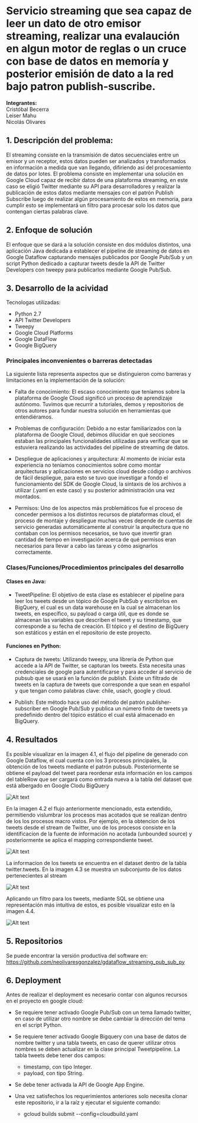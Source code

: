 # **Servicio streaming que sea capaz de leer un dato de otro emisor streaming, realizar una evalaución en algun motor de reglas o un cruce con base de datos en memoría y posterior emisión de dato a la red bajo patron publish-suscribe.**

**Integrantes:** <br />
Cristóbal Becerra <br />
Leiser Mahu<br />
Nicolás Olivares <br />

## 1. Descripción del problema:

El streaming consiste en la transmisión de datos secuenciales entre un emisor y un receptor, estos datos pueden ser analizados y transformados en información a medida que van llegando, difiriendo así del procesamiento de datos por lotes.
El problema consiste en implementar una solución en Google Cloud capaz de recibir datos de una plataforma streaming, en este caso se eligió Twitter mediante su API para desarrolladores y realizar la publicación de estos datos mediante mensajes con el patrón Publish Subscribe luego de realizar algún procesamiento de estos en memoria, para cumplir esto se implementará un filtro para procesar solo los datos que contengan ciertas palabras clave.

## 2. Enfoque de solución

El enfoque que se dará a la solución consiste en dos módulos distintos, una aplicación Java dedicada a establecer el pipeline de streaming de datos en Google Dataflow capturando mensajes publicados por Google Pub/Sub y un script Python dedicado a capturar tweets desde la API de Twitter Developers con tweepy para publicarlos mediante Google Pub/Sub.

## 3. Desarrollo de la acividad

Tecnologas utilizadas:

- Python 2.7 <br />
- API Twitter Developers <br />
- Tweepy <br />
- Google Cloud Platforms <br />
- Google DataFlow <br />
- Google BigQuery <br />


### Principales inconvenientes o barreras detectadas

La siguiente lista representa aspectos que se distinguieron como barreras y limitaciones en la implementación de la solución:

- Falta de conocimiento: El escaso conocimiento que teníamos sobre la plataforma de Google Cloud significó un proceso de aprendizaje autónomo. Tuvimos que recurrir a tutoriales, demos y repositorios de otros autores para fundar nuestra solución en herramientas que entendiéramos.

- Problemas de configuración: Debido a no estar familiarizados con la plataforma de Google Cloud, debimos dilucidar en qué secciones estaban las principales funcionalidades utilizadas para verificar que se estuviera realizando las actividades del pipeline de streaming de datos.

- Despliegue de aplicaciones y arquitectura: Al momento de iniciar esta experiencia no teníamos conocimientos sobre como montar arquitecturas y aplicaciones en servicios cloud desde código o archivos de fácil despliegue, para esto se tuvo que investigar a fondo el funcionamiento del SDK de Google Cloud, la sintaxis de los archivos a utilizar (.yaml en este caso) y su posterior administración una vez montados.
 
- Permisos: Uno de los aspectos más problemáticos fue el proceso de conceder permisos a los distintos recursos de plataformas cloud, el proceso de montaje y despliegue muchas veces depende de cuentas de servicio generadas automáticamente al construir la arquitectura que no contaban con los permisos necesarios, se tuvo que invertir gran cantidad de tiempo en investigación acerca de qué permisos eran necesarios para llevar a cabo las tareas y cómo asignarlos correctamente.

### Clases/Funciones/Procedimientos principales del desarrollo

#### Clases en Java:
- TweetPipeline: El objetivo de esta clase es establecer el pipeline para leer los tweets desde un tópico de Google PubSub y escribirlos en BigQuery, el cual es un data warehouse en la cual se almacenan los tweets, en específico, su payload o carga útil, que es donde se almacenan las variables que describen el tweet y su timestamp, que corresponde a su fecha de creación.
El tópico y el destino de BigQuery son estáticos y están en el repositorio de este proyecto.

#### Funciones en Python:

 - Captura de tweets: Utilizando tweepy, una librería de Python que accede a la API de Twitter, se capturan los tweets. Esta necesita unas credenciales de google para autentificarse y para acceder al servicio de pubsub que se usará en la función de publish. Existe un filtrado de tweets en la captura de tweets que corresponde a que sean en español y que tengan como palabras clave: chile, usach, google y cloud.

 - Publish: Este método hace uso del método del patrón publisher-subscriber en Google Pub/Sub y publica un número finito de tweets ya predefinido dentro del tópico estático el cual está almacenado en BigQuery. 


## 4. Resultados

Es posible visualizar en la imagen 4.1, el flujo del pipeline de generado con Google Dataflow, el cual cuenta con los 3 procesos principales, la obtención de los tweets mediante el patrón pubsub. Posteriormente se obtiene el payload del tweet para reordenar esta información en los campos del tableRow que ser cargará como entrada nueva a la tabla del dataset que está albergado en Google Clodu BigQuery

![Alt text](https://i.imgur.com/KODkS3w.png "4.1.Pipeline generado en Dataflow")

En la imagen 4.2 el flujo anteriormente mencionado, esta extendido, permitiendo vislumbrar los procesos mas acotados que se realizan dentro de los los procesos macro vistos. Por ejemplo, en la obtencion de los tweets desde el stream de Twitter, uno de los procesos consiste en la identificacion de la fuente de información no acotada (unbounded source) y posteriormente se aplica el mapping correspondiente tweet.

![Alt text](https://i.imgur.com/Saz1BIo.png "4.2 Pipeline generado extendido en Dataflow")

La informacion de los tweets se encuentra en el dataset dentro de la tabla twitter.tweets. En la imagen 4.3 se muestra un subconjunto de los datos pertenecientes al stream

![Alt text](https://i.imgur.com/4b95bHG.png "4.3 Resultados en BigQuery")

Aplicando un filtro para los tweets, mediante SQL se obtiene una representación más intuitiva de estos, es posible visualizar esto en la imagen 4.4. 

![Alt text](https://i.imgur.com/uRqbTRl.png "4.4 Resultados en BigQuery formateados")




## 5. Repositorios

Se puede encontrar la versión productiva del software en: https://github.com/neolivaresgonzalez/gdataflow_streaming_pub_sub_py

## 6. Deployment

Antes de realizar el deployment es necesario contar con algunos recursos en el proyecto en google cloud:
 
- Se requiere tener activado Google Pub/Sub con un tema llamado twitter, en caso de utilizar otro nombre se debe cambiar la dirección del tema en el script Python.

- Se requiere tener activado Google Bigquery con una base de datos de nombre twitter y una tabla tweets, en caso de querer utilizar otros nombres se deben actualizar en la clase principal Tweetpipeline. La tabla tweets debe tener dos campos:
  - timestamp, con tipo Integer.
  - payload, con tipo String.

- Se debe tener activada la API de Google App Engine.

- Una vez satisfechos los requerimientos anteriores solo necesita clonar este repositorio, ir a la raíz y ejecutar el siguiente comando:

  - gcloud builds submit --config=cloudbuild.yaml





